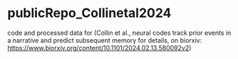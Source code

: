 # publicRepo_Collinetal2024
code and processed data for (Collin et al., neural codes track prior events in a narrative and predict subsequent memory for details, on biorxiv: https://www.biorxiv.org/content/10.1101/2024.02.13.580092v2)
